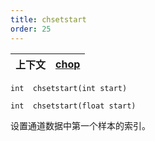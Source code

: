 ```yaml
---
title: chsetstart
order: 25
---
```

| 上下文 | [chop](../contexts/chop.html) |
| --- | --- |

`int  chsetstart(int start)`

`int  chsetstart(float start)`

设置通道数据中第一个样本的索引。
